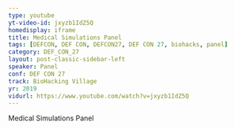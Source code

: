 ```yaml
---
type: youtube
yt-video-id: jxyzb1IdZ5Q
homedisplay: iframe
title: Medical Simulations Panel
tags: [DEFCON, DEF CON, DEFCON27, DEF CON 27, biohacks, panel]
category: DEF_CON_27
layout: post-classic-sidebar-left
speaker: Panel
conf: DEF CON 27
track: BioHacking Village
yr: 2019
vidurl: https://www.youtube.com/watch?v=jxyzb1IdZ5Q
---
```

Medical Simulations Panel
